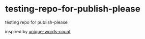 # testing-repo-for-publish-please
testing repo for publish-please

inspired by [unique-words-count](https://github.com/thibaultboursier/unique-words-count)
